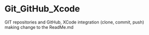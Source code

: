 # Git_GitHub_Xcode
GIT repositories and GitHub, XCode integration (clone, commit, push)
making change to the ReadMe.md
